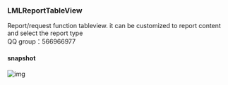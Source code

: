 ### LMLReportTableView
Report/request function tableview. it can be customized to report content and select the report type
<br>QQ group：566966977   

#### snapshot

![img](https://github.com/liaodalin19903/LMLReportTableView/blob/master/LMLReportTableView.gif)


